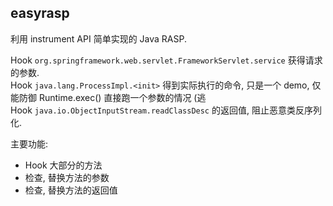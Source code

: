 ## easyrasp

利用 instrument API 简单实现的 Java RASP.  

Hook `org.springframework.web.servlet.FrameworkServlet.service` 获得请求的参数.  
Hook `java.lang.ProcessImpl.<init>` 得到实际执行的命令, 只是一个 demo, 仅能防御 Runtime.exec() 直接跑一个参数的情况 (逃  
Hook `java.io.ObjectInputStream.readClassDesc` 的返回值, 阻止恶意类反序列化.  

主要功能:  
* Hook 大部分的方法
* 检查, 替换方法的参数
* 检查, 替换方法的返回值